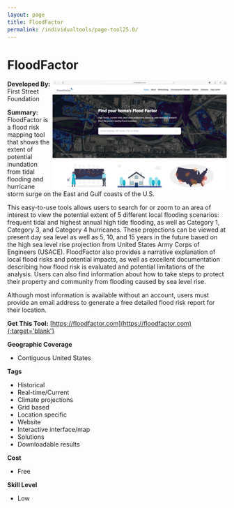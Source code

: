 ```yaml
---
layout: page
title: FloodFactor
permalink: /individualtools/page-tool25.0/
---
```

# FloodFactor

<img src="/images/scaled_250_400/TOOLID_25.0_ScreenCapture-1.png" style="max-height:250px;max-width:400;" align="right"/>

**Developed By:** First Street Foundation

**Summary:** FloodFactor is a flood risk mapping tool that shows the extent of potential inundation from tidal flooding and hurricane storm surge on the East and Gulf coasts of the U.S.

This easy-to-use tools allows users to search for or zoom to an area of interest to view the potential extent of 5 different local flooding scenarios: frequent tidal and highest annual high tide flooding, as well as Category 1, Category 3, and Category 4 hurricanes. These projections can be viewed at present day sea level as well as 5, 10, and 15 years in the future based on the high sea level rise projection from United States Army Corps of Engineers (USACE). FloodFactor also provides a narrative explanation of local flood risks and potential impacts, as well as excellent documentation describing how flood risk is evaluated and potential limitations of the analysis. Users can also find information about how to take steps to protect their property and community from flooding caused by sea level rise. 

Although most information is available without an account, users must provide an email address to generate a free detailed flood risk report for their location. 

**Get This Tool:** [https://floodfactor.com](https://floodfactor.com){:target='blank'}

**Geographic Coverage**

* Contiguous United States

**Tags**

*  Historical 
*  Real-time/Current
*  Climate projections
*  Grid based
*  Location specific
*  Website
*  Interactive interface/map
*  Solutions
*  Downloadable results

**Cost**

* Free

**Skill Level**

* Low
